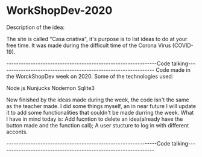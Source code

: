 # WorkShopDev-2020
Description of the idea:

The site is called "Casa criativa", it's purpose is to list ideas to do at your free time. It was made during the difficult time of the Corona Virus (COVID-19). 

--------------------------------------------------------------Code talking---------------------------------------------------------------- 
Code made in the WorckShopDev week on 2020.
Some of the technologies used:
   
   Node js
   Nunjucks
   Nodemon
   Sqlite3
   
Now finished by the ideas made during the week, the code isn't the same as the teacher made. I did some things myself, 
an in near future I will update it to add some functionalities that couldn't be made durring the week.
What I have in mind today is: Add fucntion to delete an idea(already have the button made and the function call);
A user stucture to log in with different acconts. 

--------------------------------------------------------------Code talking----------------------------------------------------------------
